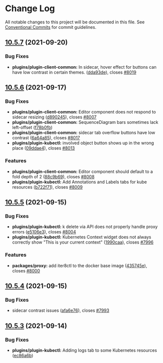 # Change Log

All notable changes to this project will be documented in this file.
See [Conventional Commits](https://conventionalcommits.org) for commit guidelines.

## [10.5.7](https://github.com/IBM/kui/compare/v10.5.6...v10.5.7) (2021-09-20)

### Bug Fixes

- **plugins/plugin-client-common:** In sidecar, hover effect for buttons can have low contrast in certain themes. ([dda93de](https://github.com/IBM/kui/commit/dda93de)), closes [#8019](https://github.com/IBM/kui/issues/8019)

## [10.5.6](https://github.com/IBM/kui/compare/v10.5.5...v10.5.6) (2021-09-17)

### Bug Fixes

- **plugins/plugin-client-common:** Editor component does not respond to sidecar resizing ([d890245](https://github.com/IBM/kui/commit/d890245)), closes [#8007](https://github.com/IBM/kui/issues/8007)
- **plugins/plugin-client-common:** SequenceDiagram bars sometimes lack left-offset ([f78b0fb](https://github.com/IBM/kui/commit/f78b0fb))
- **plugins/plugin-client-common:** sidecar tab overflow buttons have low contrast ([6a64a85](https://github.com/IBM/kui/commit/6a64a85)), closes [#8017](https://github.com/IBM/kui/issues/8017)
- **plugins/plugin-kubectl:** involved object button shows up in the wrong place ([09ddae4](https://github.com/IBM/kui/commit/09ddae4)), closes [#8013](https://github.com/IBM/kui/issues/8013)

### Features

- **plugins/plugin-client-common:** Editor component should default to a fold depth of 2 ([88c9b69](https://github.com/IBM/kui/commit/88c9b69)), closes [#8008](https://github.com/IBM/kui/issues/8008)
- **plugins/plugin-kubectl:** Add Annotations and Labels tabs for kube resources ([b722f71](https://github.com/IBM/kui/commit/b722f71)), closes [#8009](https://github.com/IBM/kui/issues/8009)

## [10.5.5](https://github.com/IBM/kui/compare/v10.5.4...v10.5.5) (2021-09-15)

### Bug Fixes

- **plugins/plugin-kubectl:** k delete via API does not properly handle proxy errors ([e5106e3](https://github.com/IBM/kui/commit/e5106e3)), closes [#8004](https://github.com/IBM/kui/issues/8004)
- **plugins/plugin-kubectl:** Kubernetes Context widget does not always correctly show "This is your current context" ([1990caa](https://github.com/IBM/kui/commit/1990caa)), closes [#7996](https://github.com/IBM/kui/issues/7996)

### Features

- **packages/proxy:** add iter8ctl to the docker base image ([435745e](https://github.com/IBM/kui/commit/435745e)), closes [#8000](https://github.com/IBM/kui/issues/8000)

## [10.5.4](https://github.com/IBM/kui/compare/v10.5.3...v10.5.4) (2021-09-15)

### Bug Fixes

- sidecar contrast issues ([afa6e76](https://github.com/IBM/kui/commit/afa6e76)), closes [#7993](https://github.com/IBM/kui/issues/7993)

## [10.5.3](https://github.com/IBM/kui/compare/v10.5.2...v10.5.3) (2021-09-14)

### Bug Fixes

- **plugins/plugin-kubectl:** Adding logs tab to some Kubernetes resources ([ec86a6b](https://github.com/IBM/kui/commit/ec86a6b))
